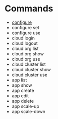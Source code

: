# Commands

* [configure](/client/configure.md)
* configure set
* configure use
* cloud login
* cloud logout
* cloud org list
* cloud org show
* cloud org use
* cloud cluster list
* cloud cluster show
* cloud cluster use
* app list
* app show
* app create
* app edit
* app delete
* app scale-up
* app scale-down





